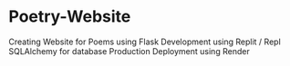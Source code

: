 # Poetry-Website
Creating Website for Poems using Flask
Development using Replit / Repl 
SQLAlchemy for database
Production Deployment using Render
